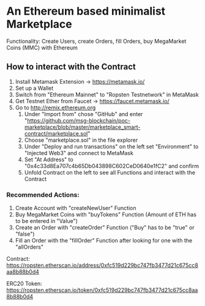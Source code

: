 # An Ethereum based minimalist Marketplace
Functionality: Create Users, create Orders, fill Orders, buy MegaMarket Coins (MMC) with Ethereum

## How to interact with the Contract

1. Install Metamask Extension -> https://metamask.io/
2. Set up a Wallet
3. Switch from "Ethereum Mainnet" to "Ropsten Testnetwork" in MetaMask
4. Get Testnet Ether from Faucet -> https://faucet.metamask.io/
5. Go to http://remix.ethereum.org
   1. Under "Import from" chose "GitHub" and enter "https://github.com/msg-blockchain/poc-marketplace/blob/master/marketplace_smart-contract/marketplace.sol"
   2. Choose "marketplace.sol" in the file explorer
   3. Under "Deploy and run transactions" on the left set "Environment" to "Injected Web3" and connect to MetaMask
   4. Set "At Address" to "0x4c33d8Ea707c4b65Db043898C602CeD0640e1fC2" and confirm
   5. Unfold Contract on the left to see all Functions and interact with the Contract

### Recommended Actions:

1. Create Account with "createNewUser" Function
2. Buy MegaMarket Coins with "buyTokens" Function (Amount of ETH has to be entered in "Value")
3. Create an Order with "createOrder" Function ("Buy" has to be "true" or "false")
4. Fill an Order with the "fillOrder" Function after looking for one with the "allOrders"


Contract: https://ropsten.etherscan.io/address/0xfc519d229bc747fb3477d21c675cc8aa8b88b0d4

ERC20 Token: https://ropsten.etherscan.io/token/0xfc519d229bc747fb3477d21c675cc8aa8b88b0d4
